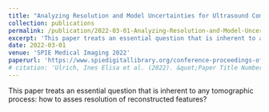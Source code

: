 ```yaml
---
title: "Analyzing Resolution and Model Uncertainties for Ultrasound Computed Tomography using Hessian Information"
collection: publications
permalink: /publication/2022-03-01-Analyzing-Resolution-and-Model-Uncertainties-for-Ultrasound-Computed-Tomography-using-Hessian-Information
excerpt: 'This paper treats an essential question that is inherent to any tomographic process: how to asses resolution of reconstructed features?'
date: 2022-03-01
venue: 'SPIE Medical Imaging 2022'
paperurl: 'https://www.spiedigitallibrary.org/conference-proceedings-of-spie/12038/2608546/Analyzing-resolution-and-model-uncertainties-for-ultrasound-computed-tomography-using/10.1117/12.2608546.short?SSO=1'
# citation: 'Ulrich, Ines Elisa et al. (2022). &quot;Paper Title Number 3.&quot; <i>SPIE Medical Imaging 2022</i>. 1(3).'
---
```

This paper treats an essential question that is inherent to any tomographic process: how to asses resolution of reconstructed features?

<!-- [Download paper here](https://www.spiedigitallibrary.org/conference-proceedings-of-spie/12038/2608546/Analyzing-resolution-and-model-uncertainties-for-ultrasound-computed-tomography-using/10.1117/12.2608546.short?SSO=1) -->

<!-- Recommended citation: Your Name, You. (2015). "Paper Title Number 3." <i>Journal 1</i>. 1(3). -->